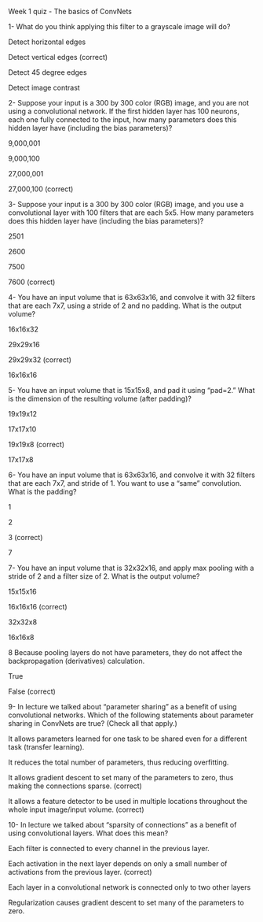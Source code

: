 Week 1 quiz - The basics of ConvNets

1- What do you think applying this filter to a grayscale image will do?

Detect horizontal edges

Detect vertical edges (correct)

Detect 45 degree edges

Detect image contrast


2- Suppose your input is a 300 by 300 color (RGB) image, and you are not using a convolutional network. If the first hidden layer has 100 neurons, each one fully connected to the input, how many parameters does this hidden layer have (including the bias parameters)?

9,000,001

9,000,100

27,000,001

27,000,100 (correct)


3- Suppose your input is a 300 by 300 color (RGB) image, and you use a convolutional layer with 100 filters that are each 5x5. How many parameters does this hidden layer have (including the bias parameters)?

2501

2600

7500

7600 (correct)


4- You have an input volume that is 63x63x16, and convolve it with 32 filters that are each 7x7, using a stride of 2 and no padding. What is the output volume?

16x16x32

29x29x16

29x29x32 (correct)

16x16x16


5- You have an input volume that is 15x15x8, and pad it using “pad=2.” What is the dimension of the resulting volume (after padding)?

19x19x12

17x17x10

19x19x8 (correct)

17x17x8


6- You have an input volume that is 63x63x16, and convolve it with 32 filters that are each 7x7, and stride of 1. You want to use a “same” convolution. What is the padding?

1

2

3 (correct)

7


7- You have an input volume that is 32x32x16, and apply max pooling with a stride of 2 and a filter size of 2. What is the output volume?

15x15x16

16x16x16 (correct)

32x32x8

16x16x8


8
Because pooling layers do not have parameters, they do not affect the backpropagation (derivatives) calculation.

True

False (correct)


9- In lecture we talked about “parameter sharing” as a benefit of using convolutional networks. Which of the following statements about parameter sharing in ConvNets are true? (Check all that apply.)

It allows parameters learned for one task to be shared even for a different task (transfer learning).

It reduces the total number of parameters, thus reducing overfitting.

It allows gradient descent to set many of the parameters to zero, thus making the connections sparse. (correct)

It allows a feature detector to be used in multiple locations throughout the whole input image/input volume. (correct)


10- In lecture we talked about “sparsity of connections” as a benefit of using convolutional layers. What does this mean?

Each filter is connected to every channel in the previous layer.

Each activation in the next layer depends on only a small number of activations from the previous layer. (correct)

Each layer in a convolutional network is connected only to two other layers

Regularization causes gradient descent to set many of the parameters to zero.
